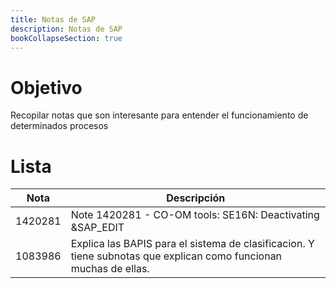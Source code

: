 ```yaml
---
title: Notas de SAP
description: Notas de SAP
bookCollapseSection: true
---
```


# Objetivo

Recopilar notas que son interesante para entender el funcionamiento de determinados procesos

# Lista

Nota | Descripción
--------|--------
1420281 | Note 1420281 - CO-OM tools: SE16N: Deactivating &SAP_EDIT
1083986 | Explica las BAPIS para el sistema de clasificacion. Y tiene subnotas que explican como funcionan muchas de ellas.
